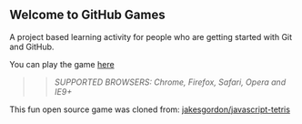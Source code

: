 ## Welcome to GitHub Games

A project based learning activity for people who are getting started with Git and GitHub.

You can play the game [here](https://Coding2017.github.io/github-games/)

>> _*SUPPORTED BROWSERS*: Chrome, Firefox, Safari, Opera and IE9+_

This fun open source game was cloned from: [jakesgordon/javascript-tetris](https://github.com/jakesgordon/javascript-tetris)

